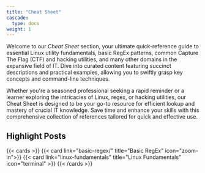```yaml
---
title: "Cheat Sheet"
cascade:
  type: docs
weight: 1
---
```


Welcome to our *Cheat Sheet* section, your ultimate quick-reference guide to essential Linux utility fundamentals, basic RegEx patterns, common Capture The Flag (CTF) and hacking utilities, and many other domains in the expansive field of IT. Dive into curated content featuring succinct descriptions and practical examples, allowing you to swiftly grasp key concepts and command-line techniques. 

Whether you're a seasoned professional seeking a rapid reminder or a learner exploring the intricacies of Linux, regex, or hacking utilities, our Cheat Sheet is designed to be your go-to resource for efficient lookup and mastery of crucial IT knowledge. Save time and enhance your skills with this comprehensive collection of references tailored for quick and effective use.

## Highlight Posts
{{< cards >}}
  {{< card link="basic-regex/" title="Basic RegEx" icon="zoom-in">}}
  {{< card link="linux-fundamentals" title="Linux Fundamentals" icon="terminal" >}}
{{< /cards >}}
